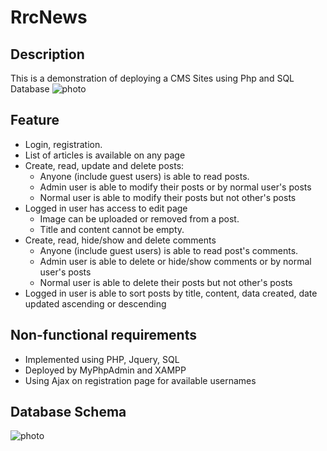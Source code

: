# RrcNews
## Description
This is a demonstration of deploying a CMS Sites using Php and SQL Database
![photo](https://github.com/jimmyvo2410/RrcNews/blob/master/doc/ER%20Diagram.png)

## Feature
* Login, registration.
* List of articles is available on any page
* Create, read, update and delete posts:
  * Anyone (include guest users) is able to read posts.
  * Admin user is able to modify their posts or by normal user's posts
  * Normal user is able to modify their posts but not other's posts
* Logged in user has access to edit page
  * Image can be uploaded or removed from a post.
  * Title and content cannot be empty.
* Create, read, hide/show and delete comments
  * Anyone (include guest users) is able to read post's comments.
  * Admin user is able to delete or hide/show comments or by normal user's posts
  * Normal user is able to delete their posts but not other's posts
* Logged in user is able to sort posts by title, content, data created, date updated ascending or descending

## Non-functional requirements
* Implemented using PHP, Jquery, SQL
* Deployed by MyPhpAdmin and XAMPP
* Using Ajax on registration page for available usernames

## Database Schema
![photo](https://github.com/jimmyvo2410/RrcNews/blob/master/doc/ER%20Diagram.png)

